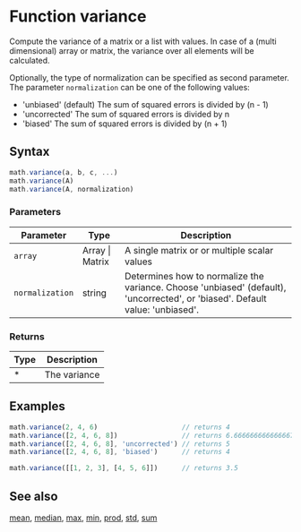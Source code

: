 <!-- Note: This file is automatically generated from source code comments. Changes made in this file will be overridden. -->

# Function variance

Compute the variance of a matrix or a  list with values.
In case of a (multi dimensional) array or matrix, the variance over all
elements will be calculated.

Optionally, the type of normalization can be specified as second
parameter. The parameter `normalization` can be one of the following values:

- 'unbiased' (default) The sum of squared errors is divided by (n - 1)
- 'uncorrected'        The sum of squared errors is divided by n
- 'biased'             The sum of squared errors is divided by (n + 1)


## Syntax

```js
math.variance(a, b, c, ...)
math.variance(A)
math.variance(A, normalization)
```

### Parameters

Parameter | Type | Description
--------- | ---- | -----------
`array` | Array &#124; Matrix |  A single matrix or or multiple scalar values
`normalization` | string |  Determines how to normalize the variance. Choose 'unbiased' (default), 'uncorrected', or 'biased'. Default value: 'unbiased'.

### Returns

Type | Description
---- | -----------
* | The variance


## Examples

```js
math.variance(2, 4, 6)                     // returns 4
math.variance([2, 4, 6, 8])                // returns 6.666666666666667
math.variance([2, 4, 6, 8], 'uncorrected') // returns 5
math.variance([2, 4, 6, 8], 'biased')      // returns 4

math.variance([[1, 2, 3], [4, 5, 6]])      // returns 3.5
```


## See also

[mean](mean.md),
[median](median.md),
[max](max.md),
[min](min.md),
[prod](prod.md),
[std](std.md),
[sum](sum.md)
